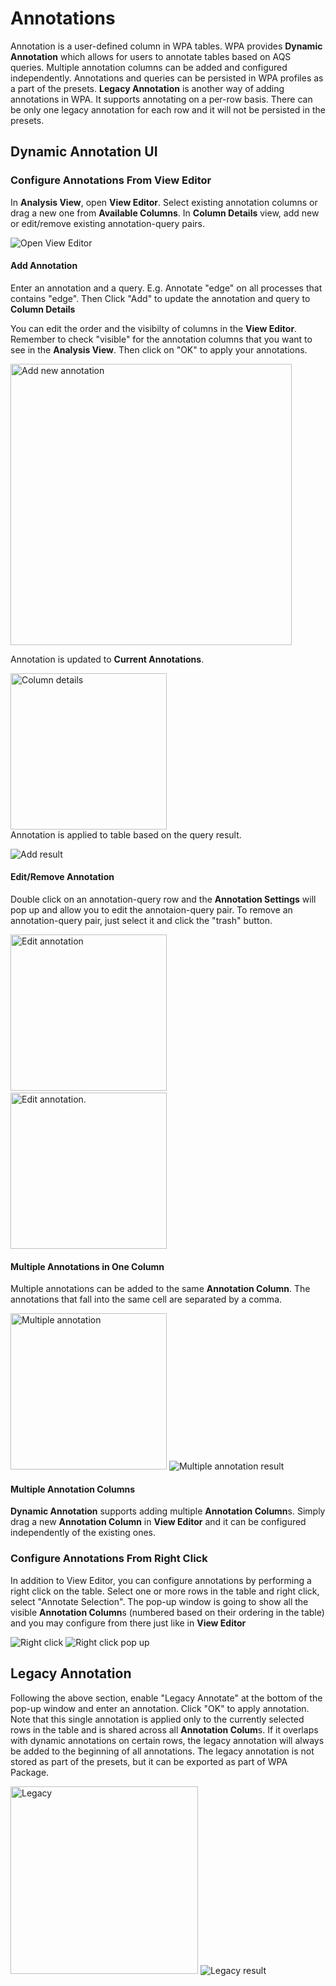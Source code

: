 # Annotations

Annotation is a user-defined column in WPA tables. WPA provides **Dynamic Annotation** which allows for users to annotate tables based on AQS queries. Multiple annotation columns can be added and configured independently. Annotations and queries can be persisted in WPA profiles as a part of the presets. **Legacy Annotation** is another way of adding annotations in WPA. It supports annotating on a per-row basis. There can be only one legacy annotation for each row and it will not be persisted in the presets.

## Dynamic Annotation UI
### Configure Annotations From View Editor
In **Analysis View**, open **View Editor**. Select existing annotation columns or drag a new one from **Available Columns**. In **Column Details** view, add new or edit/remove existing annotation-query pairs. 

<img src="images/wpa-annotation-openvieweditor.jpg" alt="Open View Editor"> 
   
#### Add Annotation
Enter an annotation and a query. E.g. Annotate "edge" on all processes that contains "edge". Then Click "Add" to update the annotation and query to **Column Details**

You can edit the order and the visibilty of columns in the **View Editor**. Remember to check "visible" for the annotation columns that you want to see in the **Analysis View**. Then click on "OK" to apply your annotations. 
   
<img src="images/wpa-annotation-addnew.jpg" alt="Add new annotation" height="450"> 
   
Annotation is updated to **Current Annotations**.
   
<img src="images/wpa-annotation-addnew1.jpg" alt="Column details" height="250"></br>
Annotation is applied to table based on the query result. 
   
<img src="images/wpa-annotation-addresult.jpg" alt="Add result">
   
#### Edit/Remove Annotation
Double click on an annotation-query row and the **Annotation Settings** will pop up and allow you to edit the annotaion-query pair. To remove an annotation-query pair, just select it and click the "trash" button.

<img src="images/wpa-annotation-edit.jpg" alt="Edit annotation" width="250"> &emsp;&emsp;&emsp; <img src="images/wpa-annotation-remove.jpg" alt="Edit annotation." width="250"> 
   
#### Multiple Annotations in One Column
Multiple annotations can be added to the same **Annotation Column**. The annotations that fall into the same cell are separated by a comma.

<img src="images/wpa-annotation-multipleannot.jpg" alt="Multiple annotation" width="250">
 
<img src="images/wpa-annotation-multipleannotresult.jpg" alt="Multiple annotation result">
 
#### Multiple Annotation Columns
**Dynamic Annotation** supports adding multiple **Annotation Column**s. Simply drag a new **Annotation Column** in **View Editor** and it can be configured independently of the existing ones. 
 
### Configure Annotations From Right Click
In addition to View Editor, you can configure annotations by performing a right click on the table. 
Select one or more rows in the table and right click, select "Annotate Selection". The pop-up window is going to show all the visible **Annotation Column**s (numbered based on their ordering in the table) and you may configure from there just like in **View Editor** 
 
<img src="images/wpa-annotation-rightclick.jpg" alt="Right click">

<img src="images/wpa-annotation-rightclickpopup.jpg" alt="Right click pop up">

## Legacy Annotation
Following the above section, enable "Legacy Annotate" at the bottom of the pop-up window and enter an annotation. Click "OK" to apply annotation. Note that this single annotation is applied only to the currently selected rows in the table and is shared across all **Annotation Colum**s. If it overlaps with dynamic annotations on certain rows, the legacy annotation will always be added to the beginning of all annotations. The legacy annotation is not stored as part of the presets, but it can be exported as part of WPA Package.

<img src="images/wpa-annotation-legacy.jpg" alt="Legacy" width="300">

<img src="images/wpa-annotation-legacyresult.jpg" alt="Legacy result">

